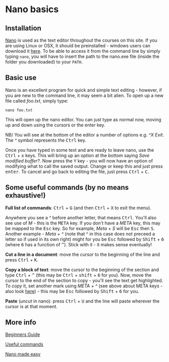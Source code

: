 ---
---

# Nano basics

## Installation

[Nano](http://www.nano-editor.org/) is used as the text editor throughout the courses on this site. If you are using Linux or OSX, it should be preinstalled - windows users can download it [here](http://www.nano-editor.org/download.php). To be able to access it from the command line by simply typing `nano`, you will have to insert the path to the nano.exe file (inside the folder you downloaded) to your `PATH`.

## Basic use

Nano is an excellent program for quick and simple text editing - however, if you are new to the command line, it may seem a bit alien. 
To open up a new file called *foo.txt*, simply type:

```
nano foo.txt
```

This will open up the nano editor. You can just type as normal now, moving up and down using the cursors or the enter key. 

NB/ You will see at the bottom of the editor a number of options e.g. *^X Exit*. The *^* symbol represents the <kbd>Ctrl</kbd> key.

Once you have typed in some text and are ready to leave nano, use the <kbd>Ctrl</kbd> + <kbd>x</kbd> keys. This will bring up an option at the bottom saying *Save modified buffer?*. Now press the <kbd>Y</kbd> key - you will now have an option of modifying what to call the saved output. Change or keep this and just press <kbd>enter</kbd>. To cancel and go back to editing the file, just press <kbd>Ctrl</kbd> + <kbd>C</kbd>.

## Some useful commands (by no means exhaustive!)

**Full list of commands**: <kbd>Ctrl</kbd> + <kbd>G</kbd> (and then <kbd>Ctrl</kbd> + <kbd>X</kbd> to exit the menu). 

Anywhere you see a *^* before another letter, that means <kbd>Ctrl</kbd>. You'll also see use of *M* - this is the <kbd>META</kbd> key. If you don't have a *META* key, this may be mapped to the <kbd>Esc</kbd> key. So for example, *Meta + S* will be <kbd>Esc</kbd> then <kbd>S</kbd>. Another example - *Meta + ^* (note that ^ in this case does not preceed a letter so if used in its own right) might for you be <kbd>Esc</kbd> followed by <kbd>Shift</kbd> + <kbd>6</kbd> (where <kbd>6</kbd> has a function of <kbd>^</kbd>). Stick with it - it makes sense eventually!

**Cut a line in a document**: move the cursor to the beginning of the line and press <kbd>Ctrl</kbd> + <kbd>K</kbd>. 

**Copy a block of text**: move the cursor to the beginning of the section and type <kbd>Ctrl</kbd> + <kbd>^</kbd> (this may be <kbd>Ctrl</kbd> + <kbd>shift</kbd> + <kbd>6</kbd> for you). Now, move the cursor to the end of the section to copy - you'll see the text get highlighted. To *copy* it, set another mark using *META + ^* (see above about META keys - also look [here](https://en.wikipedia.org/wiki/GNU_nano)) - this may be <kbd>Esc</kbd> followed by <kbd>Shift</kbd> + <kbd>6</kbd> for you.

**Paste** (*uncut* in nano): press <kbd>Ctrl</kbd> + <kbd>U</kbd> and the line will paste wherever the cursor is at that moment.

## More info

[Beginners Guide](http://www.howtogeek.com/howto/42980/the-beginners-guide-to-nano-the-linux-command-line-text-editor/)

[Useful commands](http://staffwww.fullcoll.edu/sedwards/Nano/UsefulNanoKeyCommands.html)

[Nano made easy](http://www.tuxradar.com/content/text-editing-nano-made-easy)
